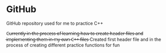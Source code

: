 ﻿# GitHub
GitHub repository used for me to practice C++ 

C̵u̵r̵r̵e̵n̵t̵l̵y̵ ̵i̵n̵ ̵t̵h̵e̵ ̵p̵r̵o̵c̵e̵s̵s̵ ̵o̵f̵ ̵l̵e̵a̵r̵n̵i̵n̵g̵ ̵h̵o̵w̵ ̵t̵o̵ ̵c̵r̵e̵a̵t̵e̵ ̵h̵e̵a̵d̵e̵r̵ ̵f̵i̵l̵e̵s̵ ̵a̵n̵d̵ ̵i̵m̵p̵l̵e̵m̵e̵n̵t̵i̵n̵g̵ ̵t̵h̵e̵m̵ ̵i̵n̵ ̵m̵y̵ ̵o̵w̵n̵ ̵C̵+̵+̵ ̵f̵i̵l̵e̵s̵
Created first header file and in the process of creating different practice functions for fun
